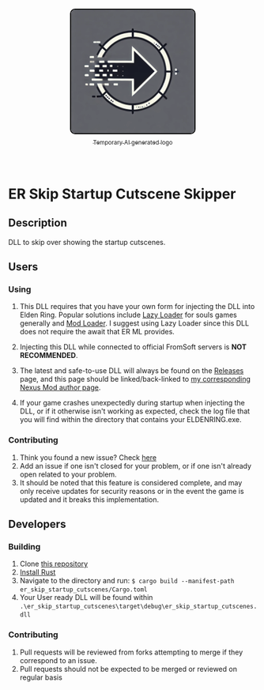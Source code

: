 <p align="center" style="margin-bottom: 5rem">
  <a href="./readme.md">
    <img alt="Temporary AI generated logo" src="./logo.webp" alt="ER Skip Startup Cutscenes Logo" width="250" style="border-radius: 10px; border: 2px solid black;">
    </br>
    <sub>Temporary AI generated logo</sub>
  </a>
  
</p>

# ER Skip Startup Cutscene Skipper

## Description
DLL to skip over showing the startup cutscenes.

## Users

### Using
1. This DLL requires that you have your own form for injecting the DLL into Elden Ring. Popular solutions include [Lazy Loader](https://www.nexusmods.com/darksouls3/mods/677) for souls games generally and [Mod Loader](https://github.com/techiew/EldenRingModLoader). I suggest using Lazy Loader since this DLL does not require the await that ER ML provides.

1. Injecting this DLL while connected to official FromSoft servers is **NOT RECOMMENDED**.

1. The latest and safe-to-use DLL will always be found on the [Releases](https://github.com/chozandrias76/er-skip-startup-cutscenes/releases) page, and this page should be linked/back-linked to [my corresponding Nexus Mod author page](https://next.nexusmods.com/profile/xenos76/mods).

1. If your game crashes unexpectedly during startup when injecting the DLL, or if it otherwise isn't working as expected, check the log file that you will find within the directory that contains your ELDENRING.exe.

### Contributing
1. Think you found a new issue? Check [here](https://github.com/chozandrias76/er-skip-startup-cutscenes/issues?q=sort%3Aupdated-desc) 
1. Add an issue if one isn't closed for your problem, or if one isn't already open related to your problem.
1. It should be noted that this feature is considered complete, and may only receive updates for security reasons or in the event the game is updated and it breaks this implementation.

## Developers

### Building
1. Clone [this repository](/)
1. [Install Rust](https://rust-lang.github.io/rustup/installation/index.html)
1. Navigate to the directory and run: `$ cargo build --manifest-path er_skip_startup_cutscenes/Cargo.toml`
1. Your User ready DLL will be found within `.\er_skip_startup_cutscenes\target\debug\er_skip_startup_cutscenes.dll`

### Contributing
1. Pull requests will be reviewed from forks attempting to merge if they correspond to an issue.
1. Pull requests should not be expected to be merged or reviewed on regular basis